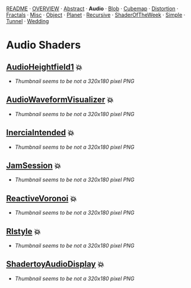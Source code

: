
  <!--                                                             -->
  <!--           THIS IS AN AUTOMATICALLY GENERATED FILE           -->
  <!--                                                             -->
  <!--                  D O   N O T   E D I T ! ! !                -->
  <!--                                                             -->
  <!--  ALL CHANGES WILL BE OVERWRITTEN WITHOUT ANY FURTHER NOTICE -->
  <!--                                                             -->


[README](../README.md) · [OVERVIEW](../OVERVIEW.md) · [Abstract](../Abstract/README.md) · **Audio** · [Blob](../Blob/README.md) · [Cubemap](../Cubemap/README.md) · [Distortion](../Distortion/README.md) · [Fractals](../Fractals/README.md) · [Misc](../Misc/README.md) · [Object](../Object/README.md) · [Planet](../Planet/README.md) · [Recursive](../Recursive/README.md) · [ShaderOfTheWeek](../ShaderOfTheWeek/README.md) · [Simple](../Simple/README.md) · [Tunnel](../Tunnel/README.md) · [Wedding](../Wedding/README.md)

# Audio Shaders

## **[AudioHeightfield1](AudioHeightfield1.md)** :boom:
- *Thumbnail seems to be not a 320x180 pixel PNG*

## **[AudioWaveformVisualizer](AudioWaveformVisualizer.md)** :boom:
- *Thumbnail seems to be not a 320x180 pixel PNG*

## **[InerciaIntended](InerciaIntended.md)** :boom:
- *Thumbnail seems to be not a 320x180 pixel PNG*

## **[JamSession](JamSession.md)** :boom:
- *Thumbnail seems to be not a 320x180 pixel PNG*

## **[ReactiveVoronoi](ReactiveVoronoi.md)** :boom:
- *Thumbnail seems to be not a 320x180 pixel PNG*

## **[Rlstyle](Rlstyle.md)** :boom:
- *Thumbnail seems to be not a 320x180 pixel PNG*

## **[ShadertoyAudioDisplay](ShadertoyAudioDisplay.md)** :boom:
- *Thumbnail seems to be not a 320x180 pixel PNG*

